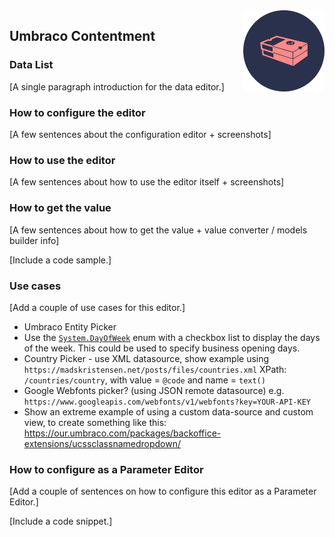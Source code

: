 <img src="../assets/img/logo.png" alt="Umbraco Contentment Logo" title="A shoebox of Umbraco happiness." height="130" align="right">

## Umbraco Contentment

### Data List

[A single paragraph introduction for the data editor.]


### How to configure the editor

[A few sentences about the configuration editor + screenshots]


### How to use the editor

[A few sentences about how to use the editor itself + screenshots]


### How to get the value

[A few sentences about how to get the value + value converter / models builder info]

[Include a code sample.]


### Use cases

[Add a couple of use cases for this editor.]

- Umbraco Entity Picker
- Use the [`System.DayOfWeek`](https://docs.microsoft.com/en-us/dotnet/api/system.dayofweek) enum with a checkbox list to display the days of the week.
  This could be used to specify business opening days.
- Country Picker - use XML datasource, show example using `https://madskristensen.net/posts/files/countries.xml`
  XPath: `/countries/country`, with value = `@code` and name = `text()`
- Google Webfonts picker? (using JSON remote datasource)
  e.g. `https://www.googleapis.com/webfonts/v1/webfonts?key=YOUR-API-KEY`
- Show an extreme example of using a custom data-source and custom view, to create something like this: https://our.umbraco.com/packages/backoffice-extensions/ucssclassnamedropdown/

### How to configure as a Parameter Editor

[Add a couple of sentences on how to configure this editor as a Parameter Editor.]

[Include a code snippet.]

